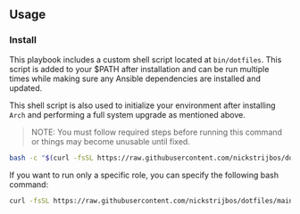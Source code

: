 ## Usage

### Install

This playbook includes a custom shell script located at `bin/dotfiles`. This script is added to your $PATH after installation and can be run multiple times while making sure any Ansible dependencies are installed and updated.

This shell script is also used to initialize your environment after installing `Arch` and performing a full system upgrade as mentioned above.

> NOTE: You must follow required steps before running this command or things may become unusable until fixed.

```bash
bash -c "$(curl -fsSL https://raw.githubusercontent.com/nickstrijbos/dotfiles/main/bin/dotfiles)"
```

If you want to run only a specific role, you can specify the following bash command:
```bash
curl -fsSL https://raw.githubusercontent.com/nickstrijbos/dotfiles/main/bin/dotfiles | bash -s -- --tags comma,seperated,tags
```